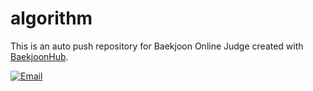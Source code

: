 # algorithm
This is an auto push repository for Baekjoon Online Judge created with [BaekjoonHub](https://github.com/BaekjoonHub/BaekjoonHub).

[![Email](https://img.shields.io/badge/문의하기-qhr2291@gmail.com-0182E0)](mailTo:qhr2291@gmail.com)
